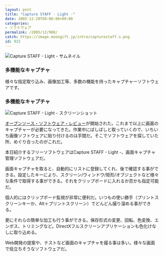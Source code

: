```yaml
---
layout: post
title: "Capture STAFF - Light -"
date: 2005-12-20T09:00:00+09:00
categories:
- ソフトウェア
permalink: /2005/12/908/
catch: https://image.moongift.jp/intro/capturestaff.s.png
id: 915
---
```

 ![Capture STAFF - Light - サムネイル](https://image.moongift.jp/intro/capturestaff.t.png "Capture STAFF - Light - サムネイル")
  

### 多機能なキャプチャ
  
様々な指定取り込み、画像加工等、多数の機能を持ったキャプチャーソフトウェアです。  
<!--more-->  

### 多機能なキャプチャ
  

![Capture STAFF - Light - スクリーンショット](https://image.moongift.jp/intro/capturestaff.s.png "Capture STAFF - Light - スクリーンショット")

  

[オープンソース・ソフトウェア・レビュー](http://oss.moongift.jp/review/)が開始された。これまで以上に画面のキャプチャーが必要になってきた。作業中にばしばしと取っていくので、いちいち画像ソフトウェアに貼り付けるのは手間だ。そこでソフトウェアを探していた所、めぐり合ったのがこれだ。

  

本日紹介するフリーソフトウェアはCapture STAFF - Light -、画面キャプチャ管理ソフトウェアだ。

  

画面キャプチャを取ると、自動的にリストに登録してくれ、後で確認する事ができる。設定したキーにより、スクリーン/ウィンドウ/矩形/オブジェクトなど様々な条件で取得する事ができる。それをクリップボードに入れるか否かも指定可能だ。

  

個人的にはクリップボード監視が非常に便利だ。いつもの使い勝手（プリントスクリーンキーか、Alt＋プリントスクリーン）でどんどん撮り溜める事ができる。

  

更にそれらの簡単な加工も行う事ができる。保存形式の変更、回転、色変換、エンボス、トリミングなど。DirectXフルスクリーンアプリケーションも色化けなしに取り込める。

  

Web開発の提案や、テストなど画面のキャプチャを撮る事は多い。様々な画面で役立ちそうなソフトウェアだ。

